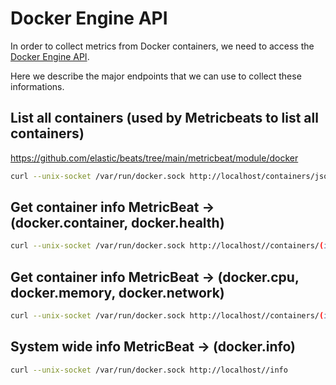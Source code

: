 # Docker Engine API

In order to collect metrics from Docker containers, we need to access the [Docker Engine API](https://docs.docker.com/engine/api/v1.41/).

Here we describe the major endpoints that we can use to collect these informations.


## List all containers (used by Metricbeats to list all containers)

https://github.com/elastic/beats/tree/main/metricbeat/module/docker

```sh
curl --unix-socket /var/run/docker.sock http://localhost/containers/json
```

## Get container info MetricBeat -> (docker.container, docker.health)
```sh
curl --unix-socket /var/run/docker.sock http://localhost//containers/(id or name)/json
```

## Get container info MetricBeat -> (docker.cpu, docker.memory, docker.network)
```sh
curl --unix-socket /var/run/docker.sock http://localhost//containers/(id or name)/stats
```

## System wide info MetricBeat -> (docker.info)
```sh
curl --unix-socket /var/run/docker.sock http://localhost//info
```
